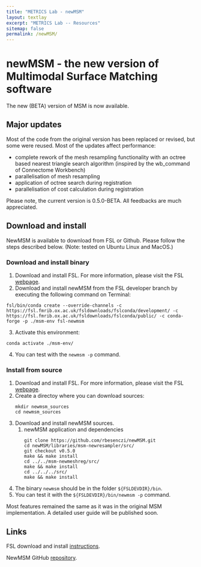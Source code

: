 ```yaml
---
title: "METRICS Lab - newMSM"
layout: textlay
excerpt: "METRICS Lab -- Resources"
sitemap: false
permalink: /newMSM/
---
```


# newMSM - the new version of Multimodal Surface Matching software

The new (BETA) version of MSM is now available.

## Major updates

Most of the code from the original version has been replaced or revised, but some were reused. Most of the updates affect performance:
 - complete rework of the mesh resampling functionality with an octree based nearest triangle search algorithm (inspired by the wb_command of Connectome Workbench)
 - parallelisation of mesh resampling
 - application of octree search during registration
 - parallelisation of cost calculation during registration

Please note, the current version is 0.5.0-BETA. All feedbacks are much appreciated.

## Download and install
NewMSM is available to download from FSL or Github. Please follow the steps described below. (Note: tested on Ubuntu Linux and MacOS.)

### Download and install binary

1. Download and install FSL. For more information, please visit the FSL [webpage](https://fsl.fmrib.ox.ac.uk/fsl/fslwiki/).
2. Download and install newMSM from the FSL developer branch by executing the following command on Terminal:
```console
fsl/bin/conda create --override-channels -c https://fsl.fmrib.ox.ac.uk/fsldownloads/fslconda/development/ -c https://fsl.fmrib.ox.ac.uk/fsldownloads/fslconda/public/ -c conda-forge -p ./msm-env fsl-newmsm
```
3. Activate this environment:
```console
conda activate ./msm-env/
```
4. You can test with the `newmsm -p` command.

### Install from source

1. Download and install FSL. For more information, please visit the FSL [webpage](https://fsl.fmrib.ox.ac.uk/fsl/fslwiki/).
2. Create a directoy where you can download sources:
    ```console
    mkdir newmsm_sources
    cd newmsm_sources
    ```
3. Download and install newMSM sources.
    1. newMSM application and dependencies
        ```console
        git clone https://github.com/rbesenczi/newMSM.git
        cd newMSM/libraries/msm-newresampler/src/
        git checkout v0.5.0
        make && make install
        cd ../../msm-newmeshreg/src/
        make && make install
        cd ../../../src/
        make && make install
        ```
3. The binary `newmsm` should be in the folder `${FSLDEVDIR}/bin`.
4. You can test it with the `${FSLDEVDIR}/bin/newmsm -p` command.

Most features remained the same as it was in the original MSM implementation. A detailed user guide will be published soon.

## Links

FSL download and install [instructions](https://fsl.fmrib.ox.ac.uk/fsl/fslwiki/FslInstallation).

NewMSM GitHub [repository](https://github.com/rbesenczi/newMSM).
